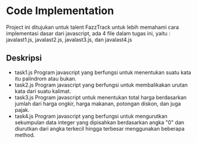 # Code Implementation

Project ini ditujukan untuk talent FazzTrack untuk lebih memahami cara implementasi dasar dari javascript, ada 4 file dalam tugas ini, yaitu : javalast1.js, javalast2.js, javalast3.js, dan javalast4.js


## Deskripsi
 - task1.js
Program javascript yang berfungsi untuk menentukan suatu kata itu palindrom atau bukan.
 - task2.js
Program javascript yang berfungsi untuk membalikakan urutan kata dari suatu kalimat.
 - task3.js
Program javascript untuk menentukan total harga berdasarkan jumlah dari harga ongkir, harga makanan, potongan diskon, dan juga pajak.
- task4.js
Program javascript yang berfungsi untuk mengurutkan sekumpulan data integer yang dipisahkan berdasarkan angka "0" dan diurutkan dari angka terkecil hingga terbesar menggunakan beberapa method.


